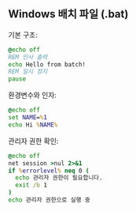 ## Windows 배치 파일 (.bat)

기본 구조:

```bat
@echo off
REM 인사 출력
echo Hello from batch!
REM 일시 정지
pause
```

환경변수와 인자:

```bat
@echo off
set NAME=%1
echo Hi %NAME%
```

관리자 권한 확인:

```bat
@echo off
net session >nul 2>&1
if %errorlevel% neq 0 (
  echo 관리자 권한이 필요합니다.
  exit /b 1
)
echo 관리자 권한으로 실행 중
```


